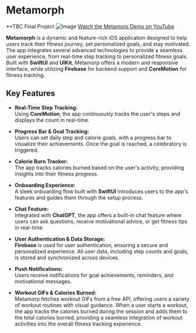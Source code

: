 # Metamorph
**TBC Final Project
![Image](https://github.com/user-attachments/assets/8133c10e-a6de-432e-815f-06eca58c5b6f)
[Watch the Metamorp Demo on YouTube](https://youtu.be/UvXuwI-TYmA)

**Metamorph** is a dynamic and feature-rich iOS application designed to help users track their fitness journey, set personalized goals, and stay motivated. The app integrates several advanced technologies to provide a seamless user experience, from real-time step tracking to personalized fitness goals. Built with **SwiftUI** and **UIKit**, Metamorp offers a modern and responsive interface, while utilizing **Firebase** for backend support and **CoreMotion** for fitness tracking.

## Key Features

- **Real-Time Step Tracking:**  
  Using **CoreMotion**, the app continuously tracks the user's steps and displays the count in real-time.

- **Progress Bar & Goal Tracking:**  
  Users can set daily step and calorie goals, with a progress bar to visualize their achievements. Once the goal is reached, a celebratory is triggered.

- **Calorie Burn Tracker:**  
  The app tracks calories burned based on the user's activity, providing insights into their fitness progress.

- **Onboarding Experience:**  
  A sleek onboarding flow built with **SwiftUI** introduces users to the app's features and guides them through the setup process.

- **Chat Feature:**  
  Integrated with **ChatGPT**, the app offers a built-in chat feature where users can ask questions, receive motivational advice, or get fitness tips in real-time.

- **User Authentication & Data Storage:**  
  **Firebase** is used for user authentication, ensuring a secure and personalized experience. All user data, including step counts and goals, is stored and synchronized across devices.

- **Push Notifications:**  
  Users receive notifications for goal achievements, reminders, and motivational messages.

- **Workout GIFs & Calories Burned:**  
  Metamorp fetches workout GIFs from a free API, offering users a variety of workout routines with visual guidance. When a user starts a workout, the app tracks the calories burned during the session and adds them to the total calories burned, providing a seamless integration of workout activities into the overall fitness tracking experience.

